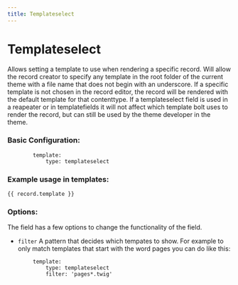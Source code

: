 ```yaml
---
title: Templateselect
---
```

Templateselect
=========

Allows setting a template to use when rendering a specific record. Will allow
the record creator to specify any template in the root folder of the current
theme with a file name that does not begin with an underscore. If a specific
template is not chosen in the record editor, the record will be rendered with
the default template for that contenttype. If a templateselect field is used in
a reapeater or in templatefields it will not affect which template bolt uses to
render the record, but can still be used by the theme developer in the theme.

### Basic Configuration:

```
        template:
            type: templateselect
```

### Example usage in templates:

```
{{ record.template }}
```

### Options:

The field has a few options to change the functionality of the field.

* `filter` A pattern that decides which tempates to show. For example to only
  match templates that start with the word pages you can do like this:

```
        template:
            type: templateselect
            filter: 'pages*.twig'
```